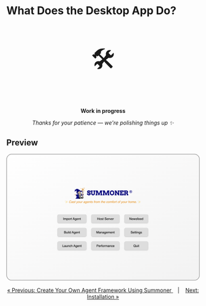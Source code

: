 # What Does the Desktop App Do?

<!-- The desktop app allows you to do operational (DevOps) that would be more cumbersome with the SDK. In addition, it provides more visual features such as analytics. -->

<p align="center" style="font-size: 64px;">🛠️</p>
<p align="center">
  <strong>Work in progress</strong>
</p>
<p align="center">
  <em>Thanks for your patience — we're polishing things up ✨</em>
</p>


## Preview

<p align="center">
  <img width="550px" src="../assets/screenshots/logged_in_rounded.png"/>
</p>


<p align="center">
  <a href="./index.md">&laquo; Previous: Create Your Own Agent Framework Using Summoner </a> &nbsp;&nbsp;&nbsp;|&nbsp;&nbsp;&nbsp; <a href="installation.md">Next: Installation &raquo;</a>
</p>